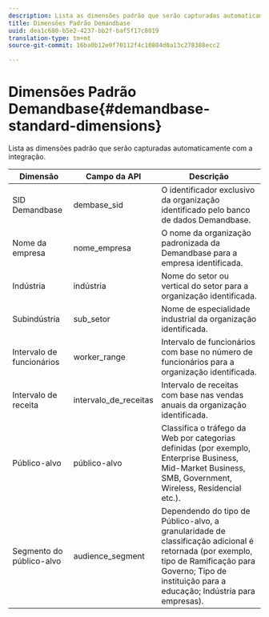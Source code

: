 ```yaml
---
description: Lista as dimensões padrão que serão capturadas automaticamente com a integração.
title: Dimensões Padrão Demandbase
uuid: dea1c680-b5e2-4237-bb2f-baf5f17c8019
translation-type: tm+mt
source-git-commit: 16ba0b12e0f70112f4c10804d0a13c278388ecc2

---
```



# Dimensões Padrão Demandbase{#demandbase-standard-dimensions}

Lista as dimensões padrão que serão capturadas automaticamente com a integração.

| Dimensão | Campo da API | Descrição |
|---|---|---|
| SID Demandbase | dembase_sid | O identificador exclusivo da organização identificado pelo banco de dados Demandbase. |
| Nome da empresa | nome_empresa | O nome da organização padronizada da Demandbase para a empresa identificada. |
| Indústria | indústria | Nome do setor ou vertical do setor para a organização identificada. |
| Subindústria | sub_setor | Nome de especialidade industrial da organização identificada. |
| Intervalo de funcionários | worker_range | Intervalo de funcionários com base no número de funcionários para a organização identificada. |
| Intervalo de receita | intervalo_de_receitas | Intervalo de receitas com base nas vendas anuais da organização identificada. |
| Público-alvo | público-alvo | Classifica o tráfego da Web por categorias definidas (por exemplo, Enterprise Business, Mid-Market Business, SMB, Government, Wireless, Residencial etc.). |
| Segmento do público-alvo | audience_segment | Dependendo do tipo de Público-alvo, a granularidade de classificação adicional é retornada (por exemplo, tipo de Ramificação para Governo; Tipo de instituição para a educação; Indústria para empresas). |

